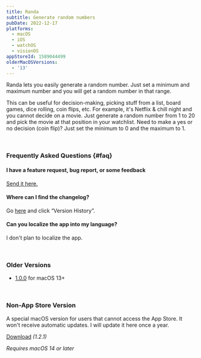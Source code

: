 ```yaml
---
title: Randa
subtitle: Generate random numbers
pubDate: 2022-12-17
platforms:
  - macOS
  - iOS
  - watchOS
  - visionOS
appStoreId: 1589044499
olderMacOSVersions:
  - '13'
---
```


Randa lets you easily generate a random number. Just set a minimum and maximum number and you will get a random number in that range.

This can be useful for decision-making, picking stuff from a list, board games, dice rolling, coin flips, etc. For example, it's Netflix & chill night and you cannot decide on a movie. Just generate a random number from 1 to 20 and pick the movie at that position in your watchlist. Need to make a yes or no decision (coin flip)? Just set the minimum to 0 and the maximum to 1.

<br>

### Frequently Asked Questions {#faq}

#### I have a feature request, bug report, or some feedback

[Send it here.](https://sindresorhus.com/feedback?product=Randa&referrer=Website-FAQ)

#### Where can I find the changelog?

Go [here](https://apps.apple.com/app/id1589044499) and click “Version History”.

#### Can you localize the app into my language?

I don't plan to localize the app.

<br>

### Older Versions

- [1.0.0](https://github.com/sindresorhus/meta/files/13852533/Randa.1.0.0.zip) for macOS 13+

<br>

### Non-App Store Version

A special macOS version for users that cannot access the App Store. It won't receive automatic updates. I will update it here once a year.

[Download](https://www.dropbox.com/scl/fi/30ul4vzs32as95ml8jt4y/Randa-1.2.1-1707236749.zip?rlkey=01s34qxj6pfett2p3flzzhy2e&raw=1) *(1.2.1)*

*Requires macOS 14 or later*
